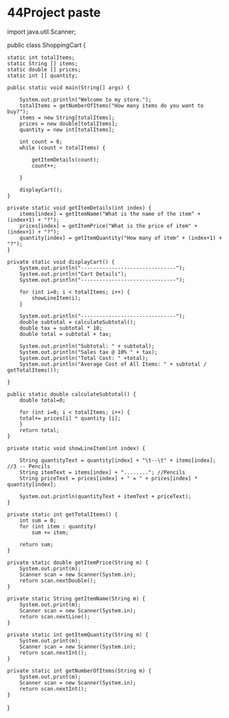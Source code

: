 # 44Project paste

import java.util.Scanner;

public class ShoppingCart {

	static int totalItems;
	static String [] items;
	static double [] prices;
	static int [] quantity;
	
	public static void main(String[] args) {
		
		System.out.println("Welcome to my store.");
		totalItems = getNumberOfItems("How many items do you want to buy?");
		items = new String[totalItems];
		prices = new double[totalItems];
		quantity = new int[totalItems];
		
		int count = 0;
		while (count < totalItems) {
			
			getItemDetails(count);
			count++;
			
		}
		
		displayCart();
	}
	
	private static void getItemDetails(int index) {
		items[index] = getItemName("What is the name of the item" + (index+1) + "?");
		prices[index] = getItemPrice("What is the price of item" + (index+1) + "?");
		quantity[index] = getItemQuantity("How many of item" + (index+1) + "?");
	}
	
	private static void displayCart() {
		System.out.println("-------------------------------");
		System.out.println("Cart Details");
		System.out.println("-------------------------------");
		
		for (int i=0; i < totalItems; i++) {
			showLineItem(i);
		}
		
		System.out.println("-------------------------------");
		double subtotal = calculateSubtotal();
		double tax = subtotal * 10;
		double total = subtotal + tax;
				
		System.out.println("Subtotal: " + subtotal);
		System.out.println("Sales tax @ 10% " + tax);
		System.out.println("Total Cost: " +total);
		System.out.println("Average Cost of All Items: " + subtotal / getTotalItems());
		
	}
	
	public static double calculateSubtotal() {
		double total=0;
		
		for (int i=0; i < totalItems; i++) {
		total+= prices[i] * quantity [i];
		}
		return total;
	}
	
	private static void showLineItem(int index) {
		
		String quantityText = quantity[index] + "\t--\t" + items[index]; //3 -- Pencils
		String itemText = items[index] + "........"; //Pencils
		String priceText = prices[index] + " = " + prices[index] * quantity[index];
		
		System.out.println(quantityText + itemText + priceText);
	}
	
	private static int getTotalItems() {
		int sum = 0;
		for (int item : quantity)
			sum += item;
		
		return sum;
	}
	
	private static double getItemPrice(String m) {
		System.out.print(m);
		Scanner scan = new Scanner(System.in);
		return scan.nextDouble();
	}
	
	private static String getItemName(String m) {
		System.out.print(m);
		Scanner scan = new Scanner(System.in);
		return scan.nextLine();
	}
	
	private static int getItemQuantity(String m) {
		System.out.print(m);
		Scanner scan = new Scanner(System.in);
		return scan.nextInt();
	}
	
	private static int getNumberOfItems(String m) {
		System.out.print(m);
		Scanner scan = new Scanner(System.in);
		return scan.nextInt();
	}
}
